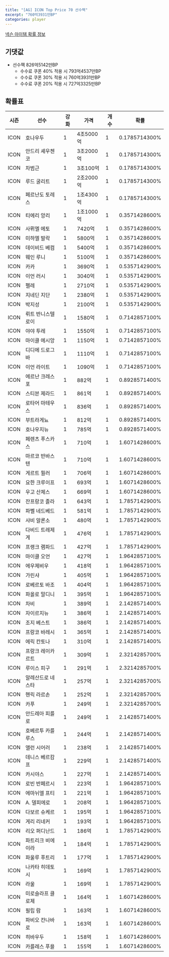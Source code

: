```yaml
---
title: "[AG] ICON Top Price 70 선수팩"
excerpt: "760억3931만BP"
categories: player
---
```

[넥슨 아이템 확률 정보](http://iteminfo.nexon.com/probability/fco?sn=5726)

## 기댓값
- 선수팩 826억5142만BP
  - 수수료 쿠폰 40% 적용 시 793억4537만BP
  - 수수료 쿠폰 30% 적용 시 760억3931만BP
  - 수수료 쿠폰 20% 적용 시 727억3325만BP


## 확률표

|시즌|선수|강화|가격|개수|확률|
|---|---|---|---|---|---|
|ICON|호나우두|1|4조5000억|1|0.1785714300%|
|ICON|안드리 셰우첸코|1|3조2000억|1|0.1785714300%|
|ICON|차범근|1|3조100억|1|0.1785714300%|
|ICON|루드 굴리트|1|2조2000억|1|0.1785714300%|
|ICON|페르난도 토레스|1|1조4300억|1|0.1785714300%|
|ICON|티에리 앙리|1|1조1000억|1|0.3571428600%|
|ICON|사뮈엘 에토|1|7420억|1|0.3571428600%|
|ICON|미하엘 발락|1|5800억|1|0.3571428600%|
|ICON|데이비드 베컴|1|5400억|1|0.3571428600%|
|ICON|웨인 루니|1|5100억|1|0.3571428600%|
|ICON|카카|1|3690억|1|0.5357142900%|
|ICON|이언 러시|1|3040억|1|0.5357142900%|
|ICON|펠레|1|2710억|1|0.5357142900%|
|ICON|지네딘 지단|1|2380억|1|0.5357142900%|
|ICON|박지성|1|2100억|1|0.5357142900%|
|ICON|뤼트 반니스텔로이|1|1580억|1|0.7142857100%|
|ICON|야야 투레|1|1550억|1|0.7142857100%|
|ICON|마이클 에시앙|1|1150억|1|0.7142857100%|
|ICON|디디에 드로그바|1|1110억|1|0.7142857100%|
|ICON|이언 라이트|1|1090억|1|0.7142857100%|
|ICON|에르난 크레스포|1|882억|1|0.8928571400%|
|ICON|스티븐 제라드|1|861억|1|0.8928571400%|
|ICON|로타어 마테우스|1|836억|1|0.8928571400%|
|ICON|부트라게뇨|1|812억|1|0.8928571400%|
|ICON|호나우지뉴|1|785억|1|0.8928571400%|
|ICON|페렌츠 푸스카스|1|710억|1|1.6071428600%|
|ICON|마르코 반바스텐|1|710억|1|1.6071428600%|
|ICON|게르트 뮐러|1|706억|1|1.6071428600%|
|ICON|요한 크루이프|1|693억|1|1.6071428600%|
|ICON|우고 산체스|1|669억|1|1.6071428600%|
|ICON|잔프랑코 졸라|1|643억|1|1.7857142900%|
|ICON|파벨 네드베드|1|581억|1|1.7857142900%|
|ICON|샤비 알론소|1|480억|1|1.7857142900%|
|ICON|다비드 트레제게|1|476억|1|1.7857142900%|
|ICON|프랭크 램파드|1|427억|1|1.7857142900%|
|ICON|마이클 오언|1|427억|1|1.9642857100%|
|ICON|에우제비우|1|418억|1|1.9642857100%|
|ICON|가린샤|1|405억|1|1.9642857100%|
|ICON|로베르토 바조|1|404억|1|1.9642857100%|
|ICON|파올로 말디니|1|395억|1|1.9642857100%|
|ICON|차비|1|389억|1|2.1428571400%|
|ICON|자이르지뉴|1|386억|1|2.1428571400%|
|ICON|조지 베스트|1|386억|1|2.1428571400%|
|ICON|프랑코 바레시|1|365억|1|2.1428571400%|
|ICON|에릭 칸토나|1|310억|1|2.1428571400%|
|ICON|프랑크 레이카르트|1|309억|1|2.3214285700%|
|ICON|루이스 피구|1|291억|1|2.3214285700%|
|ICON|알레산드로 네스타|1|257억|1|2.3214285700%|
|ICON|헨릭 라르손|1|252억|1|2.3214285700%|
|ICON|카푸|1|249억|1|2.3214285700%|
|ICON|안드레아 피를로|1|249억|1|2.1428571400%|
|ICON|호베르투 카를루스|1|244억|1|2.1428571400%|
|ICON|앨런 시어러|1|238억|1|2.1428571400%|
|ICON|데니스 베르캄프|1|229억|1|2.1428571400%|
|ICON|카시야스|1|227억|1|2.1428571400%|
|ICON|로빈 반페르시|1|223억|1|1.9642857100%|
|ICON|에마뉘엘 프티|1|221억|1|1.9642857100%|
|ICON|A. 델피에로|1|208억|1|1.9642857100%|
|ICON|다보르 슈케르|1|195억|1|1.9642857100%|
|ICON|게리 리네커|1|193억|1|1.9642857100%|
|ICON|리오 퍼디난드|1|186억|1|1.7857142900%|
|ICON|파트리크 비에이라|1|184억|1|1.7857142900%|
|ICON|파울루 푸트리|1|177억|1|1.7857142900%|
|ICON|나카타 히데토시|1|169억|1|1.7857142900%|
|ICON|라울|1|169억|1|1.7857142900%|
|ICON|미로슬라프 클로제|1|164억|1|1.6071428600%|
|ICON|필립 람|1|163억|1|1.6071428600%|
|ICON|파비오 칸나바로|1|163억|1|1.6071428600%|
|ICON|히바우두|1|158억|1|1.6071428600%|
|ICON|카를레스 푸욜|1|155억|1|1.6071428600%|
